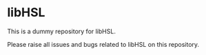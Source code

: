 # libHSL

This is a dummy repository for libHSL. 

Please raise all issues and bugs related to libHSL on this repository.

